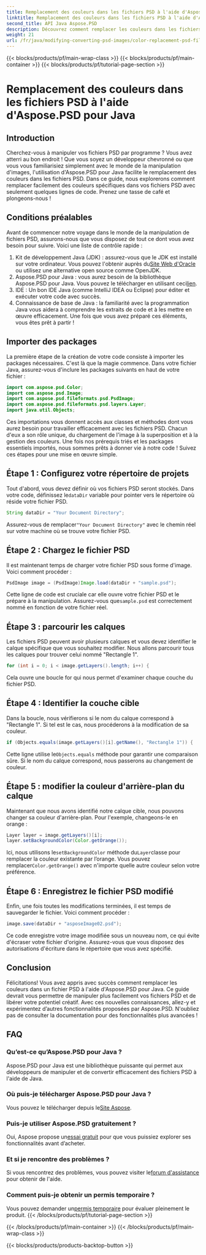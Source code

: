 ```yaml
---
title: Remplacement des couleurs dans les fichiers PSD à l'aide d'Aspose.PSD pour Java
linktitle: Remplacement des couleurs dans les fichiers PSD à l'aide d'Aspose.PSD pour Java
second_title: API Java Aspose.PSD
description: Découvrez comment remplacer les couleurs dans les fichiers PSD à l'aide d'Aspose.PSD pour Java. Suivez ce guide simple étape par étape pour manipuler vos images efficacement.
weight: 21
url: /fr/java/modifying-converting-psd-images/color-replacement-psd-files/
---
```


{{< blocks/products/pf/main-wrap-class >}}
{{< blocks/products/pf/main-container >}}
{{< blocks/products/pf/tutorial-page-section >}}

# Remplacement des couleurs dans les fichiers PSD à l'aide d'Aspose.PSD pour Java

## Introduction
Cherchez-vous à manipuler vos fichiers PSD par programme ? Vous avez atterri au bon endroit ! Que vous soyez un développeur chevronné ou que vous vous familiarisiez simplement avec le monde de la manipulation d'images, l'utilisation d'Aspose.PSD pour Java facilite le remplacement des couleurs dans les fichiers PSD. Dans ce guide, nous explorerons comment remplacer facilement des couleurs spécifiques dans vos fichiers PSD avec seulement quelques lignes de code. Prenez une tasse de café et plongeons-nous !
## Conditions préalables
Avant de commencer notre voyage dans le monde de la manipulation de fichiers PSD, assurons-nous que vous disposez de tout ce dont vous avez besoin pour suivre. Voici une liste de contrôle rapide :
1.  Kit de développement Java (JDK) : assurez-vous que le JDK est installé sur votre ordinateur. Vous pouvez l'obtenir auprès du[Site Web d'Oracle](https://www.oracle.com/java/technologies/javase-jdk11-downloads.html) ou utilisez une alternative open source comme OpenJDK.
2.  Aspose.PSD pour Java : vous aurez besoin de la bibliothèque Aspose.PSD pour Java. Vous pouvez le télécharger en utilisant ceci[lien](https://releases.aspose.com/psd/java/).
3. IDE : Un bon IDE Java (comme IntelliJ IDEA ou Eclipse) pour éditer et exécuter votre code avec succès.
4. Connaissance de base de Java : la familiarité avec la programmation Java vous aidera à comprendre les extraits de code et à les mettre en œuvre efficacement.
Une fois que vous avez préparé ces éléments, vous êtes prêt à partir !
## Importer des packages
La première étape de la création de votre code consiste à importer les packages nécessaires. C'est là que la magie commence. Dans votre fichier Java, assurez-vous d'inclure les packages suivants en haut de votre fichier :
```java
import com.aspose.psd.Color;
import com.aspose.psd.Image;
import com.aspose.psd.fileformats.psd.PsdImage;
import com.aspose.psd.fileformats.psd.layers.Layer;
import java.util.Objects;
```
Ces importations vous donnent accès aux classes et méthodes dont vous aurez besoin pour travailler efficacement avec les fichiers PSD. Chacun d'eux a son rôle unique, du chargement de l'image à la superposition et à la gestion des couleurs.
Une fois nos prérequis triés et les packages essentiels importés, nous sommes prêts à donner vie à notre code ! Suivez ces étapes pour une mise en œuvre simple.
## Étape 1 : Configurez votre répertoire de projets
 Tout d'abord, vous devez définir où vos fichiers PSD seront stockés. Dans votre code, définissez le`dataDir` variable pour pointer vers le répertoire où réside votre fichier PSD.
```java
String dataDir = "Your Document Directory";
```
 Assurez-vous de remplacer`"Your Document Directory"` avec le chemin réel sur votre machine où se trouve votre fichier PSD.
## Étape 2 : Chargez le fichier PSD
Il est maintenant temps de charger votre fichier PSD sous forme d'image. Voici comment procéder :
```java
PsdImage image = (PsdImage)Image.load(dataDir + "sample.psd");
```
 Cette ligne de code est cruciale car elle ouvre votre fichier PSD et le prépare à la manipulation. Assurez-vous que`sample.psd` est correctement nommé en fonction de votre fichier réel.
## Étape 3 : parcourir les calques
Les fichiers PSD peuvent avoir plusieurs calques et vous devez identifier le calque spécifique que vous souhaitez modifier. Nous allons parcourir tous les calques pour trouver celui nommé "Rectangle 1".
```java
for (int i = 0; i < image.getLayers().length; i++) {
```
Cela ouvre une boucle for qui nous permet d'examiner chaque couche du fichier PSD.
## Étape 4 : Identifier la couche cible
Dans la boucle, nous vérifierons si le nom du calque correspond à "Rectangle 1". Si tel est le cas, nous procéderons à la modification de sa couleur.
```java
if (Objects.equals(image.getLayers()[i].getName(), "Rectangle 1")) {
```
 Cette ligne utilise le`Objects.equals` méthode pour garantir une comparaison sûre. Si le nom du calque correspond, nous passerons au changement de couleur.
## Étape 5 : modifier la couleur d'arrière-plan du calque
Maintenant que nous avons identifié notre calque cible, nous pouvons changer sa couleur d'arrière-plan. Pour l'exemple, changeons-le en orange :
```java
Layer layer = image.getLayers()[i];
layer.setBackgroundColor(Color.getOrange());
```
 Ici, nous utilisons le`setBackgroundColor` méthode du`Layer`classe pour remplacer la couleur existante par l’orange. Vous pouvez remplacer`Color.getOrange()` avec n'importe quelle autre couleur selon votre préférence.
## Étape 6 : Enregistrez le fichier PSD modifié
Enfin, une fois toutes les modifications terminées, il est temps de sauvegarder le fichier. Voici comment procéder :
```java
image.save(dataDir + "asposeImage02.psd");
```
Ce code enregistre votre image modifiée sous un nouveau nom, ce qui évite d'écraser votre fichier d'origine. Assurez-vous que vous disposez des autorisations d'écriture dans le répertoire que vous avez spécifié.
## Conclusion
Félicitations! Vous avez appris avec succès comment remplacer les couleurs dans un fichier PSD à l'aide d'Aspose.PSD pour Java. Ce guide devrait vous permettre de manipuler plus facilement vos fichiers PSD et de libérer votre potentiel créatif. Avec ces nouvelles connaissances, allez-y et expérimentez d’autres fonctionnalités proposées par Aspose.PSD. N'oubliez pas de consulter la documentation pour des fonctionnalités plus avancées !
## FAQ
### Qu’est-ce qu’Aspose.PSD pour Java ?
Aspose.PSD pour Java est une bibliothèque puissante qui permet aux développeurs de manipuler et de convertir efficacement des fichiers PSD à l'aide de Java.
### Où puis-je télécharger Aspose.PSD pour Java ?
 Vous pouvez le télécharger depuis le[Site Aspose](https://releases.aspose.com/psd/java/).
### Puis-je utiliser Aspose.PSD gratuitement ?
 Oui, Aspose propose un[essai gratuit](https://releases.aspose.com/) pour que vous puissiez explorer ses fonctionnalités avant d’acheter.
### Et si je rencontre des problèmes ?
 Si vous rencontrez des problèmes, vous pouvez visiter le[forum d'assistance](https://forum.aspose.com/c/psd/34) pour obtenir de l'aide.
### Comment puis-je obtenir un permis temporaire ?
 Vous pouvez demander un[permis temporaire](https://purchase.aspose.com/temporary-license/) pour évaluer pleinement le produit.
{{< /blocks/products/pf/tutorial-page-section >}}

{{< /blocks/products/pf/main-container >}}
{{< /blocks/products/pf/main-wrap-class >}}

{{< blocks/products/products-backtop-button >}}
